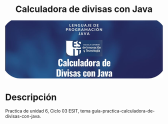 <h1 align="center"> Calculadora de divisas con Java</h1>

![Imagen de portada Texto Calculadora de divisas](https://github.com/Tony-Mel/CalculadoraDivisasConJava/blob/main/Calculadora%20de%20Dividas%20con%20Java.jpg)

# Descripción
Practica de unidad 6, Ciclo 03 ESIT, tema guía-practica-calculadora-de-divisas-con-java.
